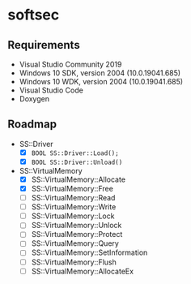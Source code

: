 # softsec

## Requirements

- Visual Studio Community 2019
- Windows 10 SDK, version 2004 (10.0.19041.685)
- Windows 10 WDK, version 2004 (10.0.19041.685)
- Visual Studio Code
- Doxygen

## Roadmap

- SS::Driver
  - [x] `BOOL SS::Driver::Load();`
  - [x] `BOOL SS::Driver::Unload()`
- SS::VirtualMemory
  - [x] SS::VirtualMemory::Allocate
  - [x] SS::VirtualMemory::Free
  - [ ] SS::VirtualMemory::Read
  - [ ] SS::VirtualMemory::Write
  - [ ] SS::VirtualMemory::Lock
  - [ ] SS::VirtualMemory::Unlock
  - [ ] SS::VirtualMemory::Protect
  - [ ] SS::VirtualMemory::Query
  - [ ] SS::VirtualMemory::SetInformation
  - [ ] SS::VirtualMemory::Flush
  - [ ] SS::VirtualMemory::AllocateEx
